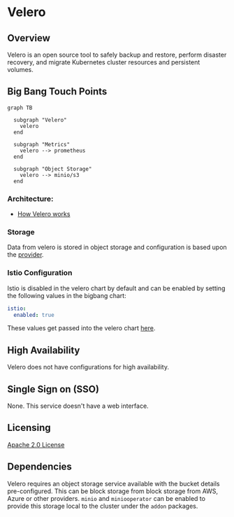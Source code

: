 # Velero

## Overview

Velero is an open source tool to safely backup and restore, perform disaster recovery, and migrate Kubernetes cluster resources and persistent volumes.

## Big Bang Touch Points

```mermaid
graph TB

  subgraph "Velero"
    velero
  end      

  subgraph "Metrics"
    velero --> prometheus
  end

  subgraph "Object Storage"
    velero --> minio/s3
  end
```

### Architecture: 
- [How Velero works](https://velero.io/docs/main/how-velero-works/)

### Storage

Data from velero is stored in object storage and configuration is based upon the [provider](https://repo1.dso.mil/platform-one/big-bang/apps/cluster-utilities/velero/-/blob/main/chart/values.yaml#L226). 

### Istio Configuration

Istio is disabled in the velero chart by default and can be enabled by setting the following values in the bigbang chart:

```yaml
istio:
  enabled: true
```

These values get passed into the velero chart [here](https://repo1.dso.mil/platform-one/big-bang/apps/cluster-utilities/velero/-/blob/main/chart/values.yaml#L477). 

## High Availability

Velero does not have configurations for high availability.

## Single Sign on (SSO)

None. This service doesn't have a web interface.

## Licensing

[Apache 2.0 License](https://github.com/vmware-tanzu/velero/blob/main/LICENSE)

## Dependencies

Velero requires an object storage service available with the bucket details pre-configured. This can be block storage from block storage from AWS, Azure or other providers. `minio` and `miniooperator` can be enabled to provide this storage local to the cluster under the `addon` packages.